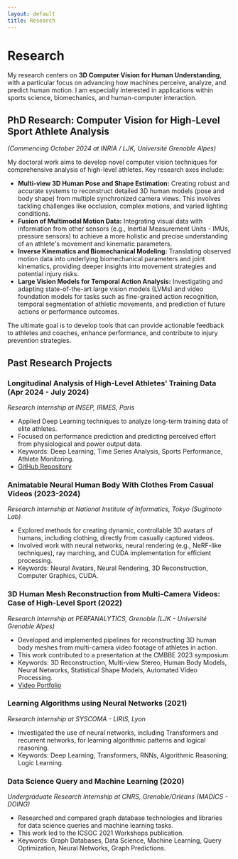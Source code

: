 ```yaml
---
layout: default
title: Research
---
```


# Research

My research centers on **3D Computer Vision for Human Understanding**, with a particular focus on advancing how machines perceive, analyze, and predict human motion. I am especially interested in applications within sports science, biomechanics, and human-computer interaction.

## PhD Research: Computer Vision for High-Level Sport Athlete Analysis
*(Commencing October 2024 at INRIA / LJK, Université Grenoble Alpes)*

My doctoral work aims to develop novel computer vision techniques for comprehensive analysis of high-level athletes. Key research axes include:

*   **Multi-view 3D Human Pose and Shape Estimation:** Creating robust and accurate systems to reconstruct detailed 3D human models (pose and body shape) from multiple synchronized camera views. This involves tackling challenges like occlusion, complex motions, and varied lighting conditions.
*   **Fusion of Multimodal Motion Data:** Integrating visual data with information from other sensors (e.g., Inertial Measurement Units - IMUs, pressure sensors) to achieve a more holistic and precise understanding of an athlete's movement and kinematic parameters.
*   **Inverse Kinematics and Biomechanical Modeling:** Translating observed motion data into underlying biomechanical parameters and joint kinematics, providing deeper insights into movement strategies and potential injury risks.
*   **Large Vision Models for Temporal Action Analysis:** Investigating and adapting state-of-the-art large vision models (LVMs) and video foundation models for tasks such as fine-grained action recognition, temporal segmentation of athletic movements, and prediction of future actions or performance outcomes.

The ultimate goal is to develop tools that can provide actionable feedback to athletes and coaches, enhance performance, and contribute to injury prevention strategies.

## Past Research Projects

### Longitudinal Analysis of High-Level Athletes' Training Data (Apr 2024 - July 2024)
*Research Internship at INSEP, IRMES, Paris*
*   Applied Deep Learning techniques to analyze long-term training data of elite athletes.
*   Focused on performance prediction and predicting perceived effort from physiological and power output data.
*   Keywords: Deep Learning, Time Series Analysis, Sports Performance, Athlete Monitoring.
*   [GitHub Repository](https://github.com/piromagnus/Cycling_analysis)

### Animatable Neural Human Body With Clothes From Casual Videos (2023-2024)
*Research Internship at National Institute of Informatics, Tokyo (Sugimoto Lab)*
*   Explored methods for creating dynamic, controllable 3D avatars of humans, including clothing, directly from casually captured videos.
*   Involved work with neural networks, neural rendering (e.g., NeRF-like techniques), ray marching, and CUDA implementation for efficient processing.
*   Keywords: Neural Avatars, Neural Rendering, 3D Reconstruction, Computer Graphics, CUDA.


### 3D Human Mesh Reconstruction from Multi-Camera Videos: Case of High-Level Sport (2022)
*Research Internship at PERFANALYTICS, Grenoble (LJK - Université Grenoble Alpes)*
*   Developed and implemented pipelines for reconstructing 3D human body meshes from multi-camera video footage of athletes in action.
*   This work contributed to a presentation at the CMBBE 2023 symposium.
*   Keywords: 3D Reconstruction, Multi-view Stereo, Human Body Models, Neural Networks, Statistical Shape Models, Automated Video Processing.
*   [Video Portfolio](humesh.md)

### Learning Algorithms using Neural Networks (2021)
*Research Internship at SYSCOMA - LIRIS, Lyon*
*   Investigated the use of neural networks, including Transformers and recurrent networks, for learning algorithmic patterns and logical reasoning.
*   Keywords: Deep Learning, Transformers, RNNs, Algorithmic Reasoning, Logic Learning.

### Data Science Query and Machine Learning (2020)
*Undergraduate Research Internship at CNRS, Grenoble/Orléans (MADICS - DOING)*
*   Researched and compared graph database technologies and libraries for data science queries and machine learning tasks.
*   This work led to the ICSOC 2021 Workshops publication.
*   Keywords: Graph Databases, Data Science, Machine Learning, Query Optimization, Neural Networks, Graph Predictions.


<!-- 
  To add more projects:
  1. Copy the format of one of the project entries.
  2. Update the title, duration, institution, description, and keywords.
  3. Link to any relevant code repositories or project pages if available using [Link Text](#link-placeholder).
-->